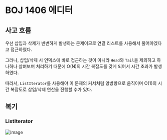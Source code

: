 # BOJ 1406 에디터

## 사고 흐름

우선 삽입과 삭제가 빈번하게 발생하는 문제이므로 연결 리스트를 사용해서 풀어야겠다고 접근하였다.

그러나, 삽입/삭제 시 인덱스에 바로 접근하는 것이 아니라 `Head`와 `Tail`을 제외하고 하나하나 살펴보며 처리하기 때문에 O(N)의 시간 복잡도를 갖게 되어서 시간 초과가 발생하였다.

따라서, `ListIterator`를 사용해야 이 문제의 커서처럼 양방향으로 움직이며 O(1)의 시간 복잡도로 삽입/삭제 연산을 진행할 수가 있다.

## 복기

### ListIterator

![image](https://github.com/SoraeCodingMasters/AlgorithmStudy/assets/75938496/42790153-1753-4396-b632-0a44065cfc3c)
